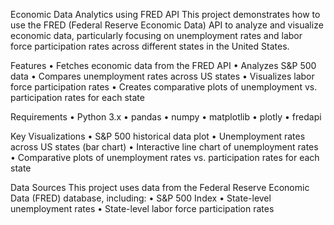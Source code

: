 Economic Data Analytics using FRED API
This project demonstrates how to use the FRED (Federal Reserve Economic Data) API to analyze and visualize economic data, particularly focusing on unemployment rates and labor force participation rates across different states in the United States.

Features
	•	Fetches economic data from the FRED API
	•	Analyzes S&P 500 data
	•	Compares unemployment rates across US states
	•	Visualizes labor force participation rates
	•	Creates comparative plots of unemployment vs. participation rates for each state

Requirements
	•	Python 3.x
	•	pandas
	•	numpy
	•	matplotlib
	•	plotly
	•	fredapi

Key Visualizations
	•	S&P 500 historical data plot
	•	Unemployment rates across US states (bar chart)
	•	Interactive line chart of unemployment rates
	•	Comparative plots of unemployment rates vs. participation rates for each state

Data Sources
This project uses data from the Federal Reserve Economic Data (FRED) database, including:
	•	S&P 500 Index
	•	State-level unemployment rates
	•	State-level labor force participation rates
